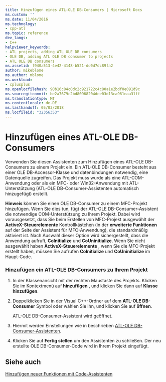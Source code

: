```yaml
---
title: Hinzufügen eines ATL-OLE DB-Consumers | Microsoft Docs
ms.custom: ''
ms.date: 11/04/2016
ms.technology:
- cpp-atl
ms.topic: reference
dev_langs:
- C++
helpviewer_keywords:
- ATL projects, adding ATL OLE DB consumers
- OLE DB, adding ATL OLE DB consumer to projects
- ATL OLE DB consumers
ms.assetid: f940a513-4e42-4148-b521-dd0d7dc89fa2
author: mikeblome
ms.author: mblome
ms.workload:
- cplusplus
ms.openlocfilehash: 90b16c84c0dc2c921722c4c80a1e2bdf0e091d9c
ms.sourcegitcommit: be2a7679c2bd80968204dee03d13ca961eaa31ff
ms.translationtype: MT
ms.contentlocale: de-DE
ms.lasthandoff: 05/03/2018
ms.locfileid: "32356353"
---
```

# <a name="adding-an-atl-ole-db-consumer"></a>Hinzufügen eines ATL-OLE DB-Consumers
Verwenden Sie diesen Assistenten zum Hinzufügen eines ATL-OLE DB-Consumers zu einem Projekt ein. Ein ATL-OLE DB-Consumer besteht aus einer OLE DB-Accessor-Klasse und datenbindungen notwendig, eine Datenquelle zugreifen. Das Projekt muss wurde als eine ATL-COM-Anwendung oder als ein MFC- oder Win32-Anwendung mit ATL-Unterstützung (ATL-OLE DB-Consumer-Assistenten automatisch hinzugefügt) erstellt.  
  
 **Hinweis** können Sie einen OLE DB-Consumer zu einem MFC-Projekt hinzufügen. Wenn Sie dies tun, fügt der ATL-OLE DB-Consumer-Assistent die notwendige COM-Unterstützung zu Ihrem Projekt. Dabei wird vorausgesetzt, dass Sie beim Erstellen von MFC-Projekt ausgewählt der **ActiveX-Steuerelemente** Kontrollkästchen (in der **erweiterte Funktionen** auf der Seite der Assistent für MFC-Anwendung), die standardmäßig aktiviert ist. Nach Auswahl dieser Option wird sichergestellt, dass die Anwendung aufruft, **CoInitialize** und **CoUninitialize**. Wenn Sie nicht ausgewählt haben **ActiveX-Steuerelemente** , wenn Sie die MFC-Projekt erstellt haben, müssen Sie aufrufen **CoInitialize** und **CoUninitialize** im Haupt-Code.  
  
### <a name="to-add-an-atl-ole-db-consumer-to-your-project"></a>Hinzufügen ein ATL-OLE DB-Consumers zu Ihrem Projekt  
  
1.  In der Klassenansicht mit der rechten Maustaste des Projekts. Klicken Sie im Kontextmenü auf **hinzufügen** , und klicken Sie dann auf **Klasse hinzufügen**.  
  
2.  Doppelklicken Sie in der Visual C++-Ordner auf dem **ATL-OLE DB-Consumer** Symbol oder wählen Sie ihn, und klicken Sie auf **öffnen**.  
  
     ATL-OLE DB-Consumer-Assistent wird geöffnet.  
  
3.  Hiermit werden Einstellungen wie in beschrieben [ATL-OLE DB-Consumer-Assistenten](../../atl/reference/atl-ole-db-consumer-wizard.md).  
  
4.  Klicken Sie auf **Fertig stellen** um den Assistenten zu schließen. Der neu erstellte OLE DB-Consumer-Code wird in Ihrem Projekt eingefügt.  
  
## <a name="see-also"></a>Siehe auch  
 [Hinzufügen neuer Funktionen mit Code-Assistenten](../../ide/adding-functionality-with-code-wizards-cpp.md)

